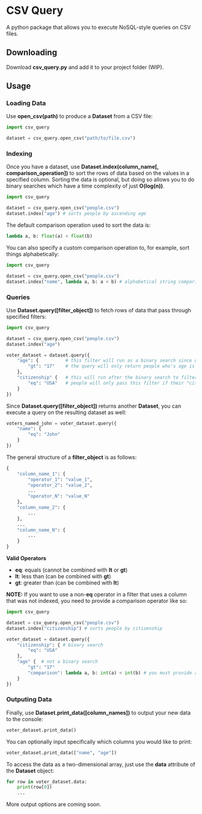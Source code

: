 # CSV Query

A python package that allows you to execute NoSQL-style queries on CSV files.

## Downloading

Download **csv_query.py** and add it to your project folder (WIP).

## Usage

### Loading Data

Use **open_csv(path)** to produce a **Dataset** from a CSV file:
```python
import csv_query

dataset = csv_query.open_csv("path/to/file.csv")
```

### Indexing

Once you have a dataset, use **Dataset.index(column_name[, comparison_operation])** to sort the rows of data based on the values in a specified column. Sorting the data is optional, but doing so allows you to do binary searches which have a time complexity of just **O(log(n))**.
```python
import csv_query

dataset = csv_query.open_csv("people.csv")
dataset.index("age") # sorts people by ascending age
```
The default comparison operation used to sort the data is:
```python
lambda a, b: float(a) < float(b)
```
You can also specify a custom comparison operation to, for example, sort things alphabetically:
```python
import csv_query

dataset = csv_query.open_csv("people.csv")
dataset.index("name", lambda a, b: a < b) # alphabetical string comparisons are built-in in Python
```

### Queries

Use **Dataset.query([filter_object])** to fetch rows of data that pass through specified filters:
```python
import csv_query

dataset = csv_query.open_csv("people.csv")
dataset.index("age")

voter_dataset = dataset.query({
    "age": {          # this filter will run as a binary search since we indexed the data by age
        "gt": "17"    # the query will only return people who's age is greater than 17
    },
    "citizenship" {   # this will run after the binary search to filter the narrowed-down data
        "eq": "USA"   # people will only pass this filter if their "citizenship" field is equal to "USA"
    }
})
```
Since **Dataset.query([filter_object])** returns another **Dataset**, you can execute a query on the resulting dataset as well:
```python
voters_named_john = voter_dataset.query({
    "name": {
        "eq": "John"
    }
})
```
The general structure of a **filter_object** is as follows:
```python
{
    "column_name_1": {
        "operator_1": "value_1",
        "operator_2": "value_2",
        ...
        "operator_N": "value_N"
    },
    "column_name_2": {
        ...
    },
    ...
    "column_name_N": {
        ...
    }
}
```


**Valid Operators**
 - **eq**: equals (cannot be combined with **lt** or **gt**)
 - **lt**: less than (can be combined with **gt**)
 - **gt**: greater than (can be combined with **lt**)


**NOTE:** If you want to use a non-**eq** operator in a filter that uses a column that was not indexed, you need to provide a comparison operator like so:
```python
import csv_query

dataset = csv_query.open_csv("people.csv")
dataset.index("citizenship") # sorts people by citizenship

voter_dataset = dataset.query({
    "citizenship": { # binary search
        "eq": "USA"
    },
    "age" {  # not a binary search
        "gt": "17"
        "comparison": lambda a, b: int(a) < int(b) # you must provide a comparison lambda that returns true if argument 1 is less than argument 2
    }
})
```

### Outputing Data

Finally, use **Dataset.print_data([column_names])** to output your new data to the console:
```python
voter_dataset.print_data()
```
You can optionally input specifically which columns you would like to print:
```python
voter_dataset.print_data(["name", "age"])
```
To access the data as a two-dimensional array, just use the **data** attribute of the **Dataset** object:
```python
for row in voter_dataset.data:
    print(row[0])
    ...
```

More output options are coming soon.
